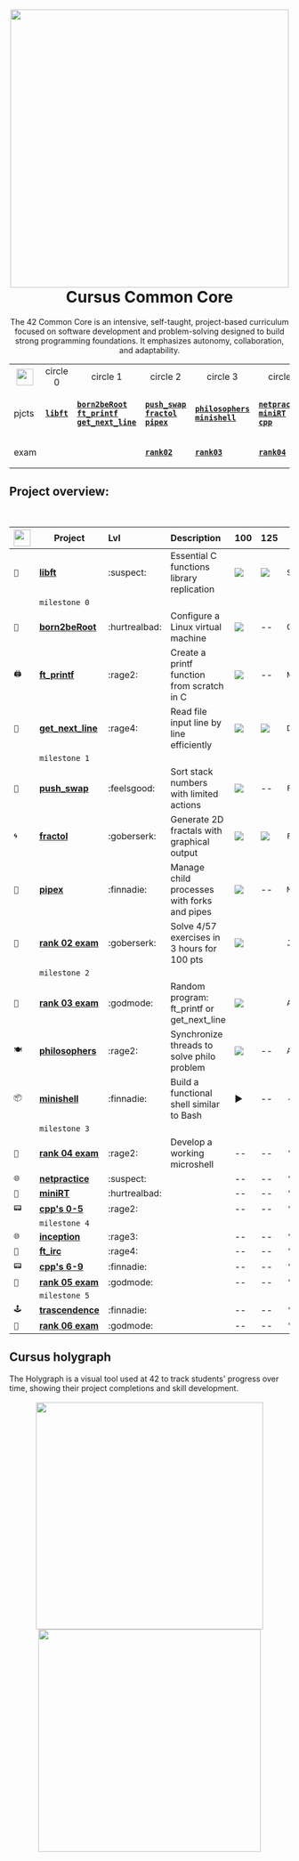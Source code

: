 <div align="center">
  
# <a href="https://github.com/LLuisPP/42Cursus/tree/main/"><img width="500" align="center" src="https://github.com/user-attachments/assets/98c7b6ef-d3a8-425e-83c7-f118db56754e"></a> Cursus Common Core

The 42 Common Core is an intensive, self-taught, project-based curriculum focused on software development and problem-solving designed to build strong programming foundations. It emphasizes autonomy, collaboration, and adaptability.<br>

</div>

<div align="center">

<table>
  <tr>
    <th align="center"><a href="https://github.com/LLuisPP/42Cursus/tree/main/"> <img width="30" align="center" src="https://github.com/user-attachments/assets/ac216672-a141-48be-bc53-ae13dd35c799"></a></th>
    <td align="center"> circle 0 </td>
    <td align="center"> circle 1 </td>
    <td align="center"> circle 2 </td>
    <td align="center"> circle 3 </td>
    <td align="center"> circle 4 </td>
    <td align="center"> circle 5 </td>
    <td align="center"> circle 6 </td>
  </tr>
  <tr>
    <td>pjcts
    </td>
    <td>

[**`libft`**](https://github.com/LLuisPP/42Cursus/tree/main/libft)
    </td>
    <td>

  [**`born2beRoot`**](https://github.com/LLuisPP/42Cursus/tree/main/Born2beRoot)<br>
  [**`ft_printf`**](https://github.com/LLuisPP/42Cursus/tree/main/ft_printf)<br>
  [**`get_next_line`**](https://github.com/LLuisPP/42Cursus/tree/main/get_next_line)
    </td>
    <td>

[**`push_swap`**](https://github.com/LLuisPP/42Cursus/tree/main/push_swap)<br>
[**`fractol`**](https://github.com/LLuisPP/42Cursus/tree/main/fractol)<br>
[**`pipex`**](https://github.com/LLuisPP/42Cursus/tree/main/pipex)
    </td>
    <td>

[**`philosophers`**](https://github.com/LLuisPP/42Cursus/tree/main/philosophers)<br>
[**`minishell`**](https://github.com/LLuisPP/42Cursus/tree/main/minishell)
    </td>
    <td>

[**`netpractice`**]()<br>
[**`miniRT`**]()<br>
[**`cpp`**]()
    </td>
    <td>

[**`ft_irc`**]()<br>
[**`inception`**]()<br>
[**`cpp`**]()
    </td>
    <td>

[**`trascendence`**]()<br>
    </td>
  </tr>
  <tr>
    <td>exam</td>
    <td></td>
    <td></td>
    <td>
      
[**`rank02`**](https://github.com/LLuisPP/42-Exams/tree/main/rank02)</td>
<td>
      
[**`rank03`**](https://github.com/LLuisPP/42-Exams-rank03)</td>
<td>
      
[**`rank04`**](https://github.com/LLuisPP/42-exams-rank04)</td>
<td>
      
[**`rank05`**]()</td>
<td>
  
[**`rank06`**]()</td>
  </tr>
</table>

</div>

<h2>Project overview:</h2>
<br>

<div align="center">

|<a href="https://github.com/LLuisPP/42Cursus/tree/main/"> <img width="30" align="center" src="https://github.com/user-attachments/assets/ac216672-a141-48be-bc53-ae13dd35c799"></a>|Project|Lvl|Description|100|125|Date|
|---|---|:---|:---|:---|:---|---|
|`📖`|[**libft**](https://github.com/LLuisPP/42Cursus/tree/main/libft)|:suspect:| Essential C functions library replication |<img src="https://img.shields.io/badge/100-darkgreen">|<img src="https://img.shields.io/badge/125-darkgreen">|`Sep'23`|
||`milestone 0`||||||
|`🐧`|[**born2beRoot**](https://github.com/LLuisPP/42Cursus/tree/main/Born2beRoot)|:hurtrealbad:| Configure a Linux virtual machine |<img src="https://img.shields.io/badge/100-darkgreen">|--|`Oct'23`|
|`🖨`|[**ft_printf**](https://github.com/LLuisPP/42Cursus/tree/main/ft_printf)|:rage2:| Create a printf function from scratch in C |<img src="https://img.shields.io/badge/100-darkgreen">|--|`Nov'23`|
|`📝`|[**get_next_line**](https://github.com/LLuisPP/42Cursus/tree/main/get_next_line)|:rage4:| Read file input line by line efficiently |<img src="https://img.shields.io/badge/100-darkgreen">|<img src="https://img.shields.io/badge/125-darkgreen">|`Dic'23`|
||`milestone 1`||||||
|`🔢`|[**push_swap**](https://github.com/LLuisPP/42Cursus/tree/main/push_swap)|:feelsgood:| Sort stack numbers with limited actions |<img src="https://img.shields.io/badge/86-darkgreen">|--|`Feb'24`|
|`🌀`|[**fractol**](https://github.com/LLuisPP/42Cursus/tree/main/fractol)|:goberserk:| Generate 2D fractals with graphical output |<img src="https://img.shields.io/badge/100-darkgreen">|<img src="https://img.shields.io/badge/110-darkgreen">|`Feb'24`|
|`🧪`|[**pipex**](https://github.com/LLuisPP/42Cursus/tree/main/pipex)|:finnadie:| Manage child processes with forks and pipes |<img src="https://img.shields.io/badge/100-darkgreen">|--|`May'24`|
|`🔖`|[**rank 02 exam**](https://github.com/LLuisPP/42-Exams/tree/main/rank02)|:goberserk:| Solve 4/57 exercises in 3 hours for 100 pts |<img src="https://img.shields.io/badge/100-darkgreen">||`Jul'24`|
||`milestone 2`||||||
|`🔖`|[**rank 03 exam**](https://github.com/LLuisPP/42-Exams-rank03)| :godmode:| Random program: ft_printf or get_next_line |<img src="https://img.shields.io/badge/100-darkgreen">||`Aug'24`|
|`🍽`|[**philosophers**](https://github.com/LLuisPP/42Cursus/tree/main/philosophers)|:rage2:| Synchronize threads to solve philo problem |<img src="https://img.shields.io/badge/100-darkgreen">|--|`Aug'24`|
|`📦`|[**minishell**](https://github.com/LLuisPP/42Cursus/tree/main/minishell)|:finnadie:| Build a functional shell similar to Bash |▶️|--|--|
||`milestone 3`||||||
|`🔖`|[**rank 04 exam**](https://github.com/LLuisPP/42-Exams-rank04)|:rage2:| Develop a working microshell |--|--|`'24`|
|`🌐`|[**netpractice**]()|:suspect:|  |--|--|`'24`|
|`🌅`|[**miniRT**]()|:hurtrealbad:|  |--|--|`'24`|
|`📟`|[**cpp's 0-5**]()|:rage2:|  |--|--|`'24`|
||`milestone 4`||||||
|`🌐`|[**inception**]()|:rage3:|  |--|--|`'24`|
|`💬`|[**ft_irc**]()|:rage4:|  |--|--|`'24`|
|`📟`|[**cpp's 6-9**]()|:finnadie:|  |--|--|`'24`|
|`🔖`|[**rank 05 exam**]()|:godmode:|  |--|--|`'24`|
||`milestone 5`||||||
|`🕹️`|[**trascendence**]()|:finnadie:|  |--|--|`'24`|
|`🔖`|[**rank 06 exam**]()|:godmode:|  |--|--|`'24`|

</div>


<h2>Cursus holygraph</h2>

<div align="left">
The Holygraph is a visual tool used at 42 to track students' progress over time, showing their project completions and skill development.
</div>
<br>
<div align="center">
<a href="https://github.com/LLuisPP/42Cursus/tree/main/"><img width="408" align="center" src="https://github.com/user-attachments/assets/b4e0e4f1-8eb9-4e21-9e1c-a7cc36ae18dc"></a> <a href="https://github.com/LLuisPP/42Cursus/tree/main/"><img width="400" align="center" src="https://github.com/user-attachments/assets/34bf2383-b6b2-488d-b6b9-582c8c7c06ad"></a>
</div>
